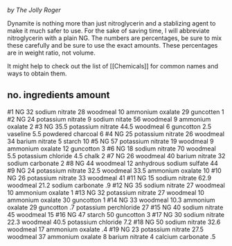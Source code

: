 _by The Jolly Roger_

Dynamite is nothing more than just nitroglycerin and a stablizing
agent to make it much safer to use.  For the sake of saving time, I
will abbreviate nitroglycerin with a plain NG.  The numbers
are percentages, be sure to mix these carefully and be sure to use the
exact amounts.  These percentages are in weight ratio, not volume.

It might help to check out the list of [[Chemicals]] for common names and ways to obtain them.

no.  ingredients                 amount
---------------------------------------
#1   NG                          32
     sodium nitrate              28
     woodmeal                    10
     ammonium oxalate            29
     guncotten                    1
#2   NG                          24
     potassium nitrate            9
     sodium nitate               56
     woodmeal                     9
     ammonium oxalate             2
#3   NG                          35.5
     potassium nitrate           44.5
     woodmeal                     6
     guncotton                    2.5
     vaseline                     5.5
     powdered charcoal            6
#4   NG                          25
     potassium nitrate           26
     woodmeal                    34
     barium nitrate               5
     starch                      10
#5   NG                          57
     potassium nitrate           19
     woodmeal                     9
     ammonium oxalate            12
     guncotton                    3
#6   NG                          18
     sodium nitrate              70
     woodmeal                     5.5
     potassium chloride           4.5
     chalk                        2
#7   NG                          26
     woodmeal                    40
     barium nitrate              32
     sodium carbonate             2
#8   NG                          44
     woodmeal                    12
     anhydrous sodium sulfate    44
#9   NG                          24
     potassium nitrate           32.5
     woodmeal                    33.5
     ammonium oxalate            10
#10  NG                          26
     potassium nitrate           33
     woodmeal                    41
#11  NG                          15
     sodium nitrate              62.9
     woodmeal                    21.2
     sodium carbonate              .9
#12  NG                          35
     sodium nitrate              27
     woodmeal                    10
     ammonium oxalate             1
#13  NG                          32
     potassium nitrate           27
     woodmeal                    10
     ammonium oxalate            30
     guncotton                    1
#14  NG                          33
     woodmeal                    10.3
     ammonium oxalate            29
     guncotton                     .7
     potassium perchloride       27
#15  NG                          40
     sodium nitrate              45
     woodmeal                    15
#16  NG                          47
     starch                      50
     guncotton                    3
#17  NG                          30
     sodium nitrate              22.3
     woodmeal                    40.5
     potassium chloride           7.2
#18  NG                          50
     sodium nitrate              32.6
     woodmeal                    17
     ammonium oxalate              .4
#19  NG                          23
     potassium nitrate           27.5
     woodmeal                    37
     ammonium oxalate             8
     barium nitrate               4
     calcium carbonate             .5
